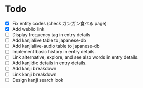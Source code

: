 # Todo

- [x] Fix entity codes (check ガンガン食べる page)
- [x] Add weblio link
- [ ] Display frequency tag in entry details
- [ ] Add kanjialive table to japanese-db
- [ ] Add kanjialive-audio table to japanese-db
- [ ] Implement basic history in entry details.
- [ ] Link alternative, explore, and see also words in entry details.
- [ ] Add kanjidic details in entry details.
- [ ] Add kanji breakdown
- [ ] Link kanji breakdown
- [ ] Design kanji search look
